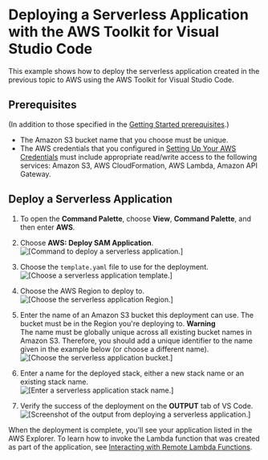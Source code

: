 # Deploying a Serverless Application with the AWS Toolkit for Visual Studio Code<a name="deploy-serverless-app"></a>

This example shows how to deploy the serverless application created in the previous topic to AWS using the AWS Toolkit for Visual Studio Code\.

## Prerequisites<a name="deploy-sam-prereq"></a>

\(In addition to those specified in the [Getting Started prerequisites](setup-toolkit.md#setup-prereq)\.\)
+ The Amazon S3 bucket name that you choose must be unique\.
+ The AWS credentials that you configured in [Setting Up Your AWS Credentials](setup-credentials.md) must include appropriate read/write access to the following services: Amazon S3, AWS CloudFormation, AWS Lambda, Amazon API Gateway\.

## Deploy a Serverless Application<a name="deploy-sam-proc"></a>

1. To open the **Command Palette**, choose **View**, **Command Palette**, and then enter **AWS**\.

1. Choose **AWS: Deploy SAM Application**\.  
![\[Command to deploy a serverless application.\]](http://docs.aws.amazon.com/toolkit-for-vscode/latest/userguide/images/sam-deploy-cmd.png)

1. Choose the `template.yaml` file to use for the deployment\.  
![\[Choose a serverless application template.\]](http://docs.aws.amazon.com/toolkit-for-vscode/latest/userguide/images/sam-deploy-template.png)

1. Choose the AWS Region to deploy to\.  
![\[Choose the serverless application Region.\]](http://docs.aws.amazon.com/toolkit-for-vscode/latest/userguide/images/sam-deploy-region.png)

1. Enter the name of an Amazon S3 bucket this deployment can use\. The bucket must be in the Region you're deploying to\.
**Warning**  
The name must be globally unique across all existing bucket names in Amazon S3\. Therefore, you should add a unique identifier to the name given in the example below \(or choose a different name\)\.  
![\[Choose the serverless application bucket.\]](http://docs.aws.amazon.com/toolkit-for-vscode/latest/userguide/images/sam-deploy-bucket.png)

1. Enter a name for the deployed stack, either a new stack name or an existing stack name\.  
![\[Enter a serverless application stack name.\]](http://docs.aws.amazon.com/toolkit-for-vscode/latest/userguide/images/sam-deploy-stack.png)

1. Verify the success of the deployment on the **OUTPUT** tab of VS Code\.  
![\[Screenshot of the output from deploying a serverless application.\]](http://docs.aws.amazon.com/toolkit-for-vscode/latest/userguide/images/sam-deploy-progress.png)

When the deployment is complete, you'll see your application listed in the AWS Explorer\. To learn how to invoke the Lambda function that was created as part of the application, see [Interacting with Remote Lambda Functions](remote-lambda.md)\.